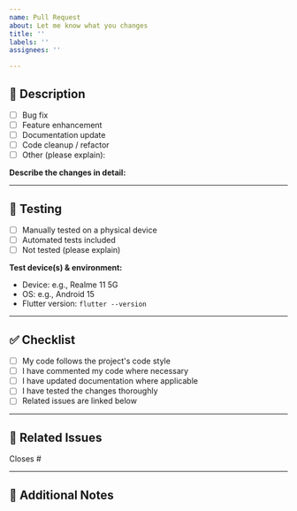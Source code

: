 ```yaml
---
name: Pull Request
about: Let me know what you changes
title: ''
labels: ''
assignees: ''

---
```


## 📌 Description

<!-- Describe what your pull request does -->
- [ ] Bug fix
- [ ] Feature enhancement
- [ ] Documentation update
- [ ] Code cleanup / refactor
- [ ] Other (please explain):

**Describe the changes in detail:**

---

## 🧪 Testing

<!-- Explain how you tested your changes -->
- [ ] Manually tested on a physical device
- [ ] Automated tests included
- [ ] Not tested (please explain)

**Test device(s) & environment:**
- Device: e.g., Realme 11 5G
- OS: e.g., Android 15
- Flutter version: `flutter --version`

---

## ✅ Checklist

- [ ] My code follows the project's code style
- [ ] I have commented my code where necessary
- [ ] I have updated documentation where applicable
- [ ] I have tested the changes thoroughly
- [ ] Related issues are linked below

---

## 🔗 Related Issues

<!-- List any related GitHub issues this PR closes -->
Closes #

---

## 💬 Additional Notes

<!-- Anything else reviewers should know? -->
